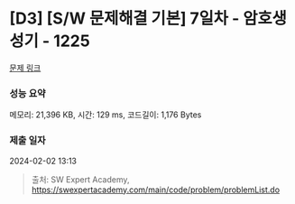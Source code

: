 # [D3] [S/W 문제해결 기본] 7일차 - 암호생성기 - 1225 

[문제 링크](https://swexpertacademy.com/main/code/problem/problemDetail.do?contestProbId=AV14uWl6AF0CFAYD) 

### 성능 요약

메모리: 21,396 KB, 시간: 129 ms, 코드길이: 1,176 Bytes

### 제출 일자

2024-02-02 13:13



> 출처: SW Expert Academy, https://swexpertacademy.com/main/code/problem/problemList.do